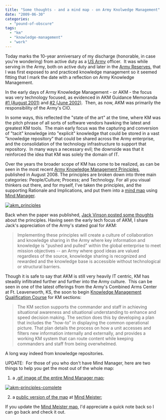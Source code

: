```yaml
---
title: "Some thoughts - and a mind map - on Army Knolwedge Management"
date: "2009-06-30"
categories: 
  - "pound-of-obscure"
tags: 
  - "km"
  - "knowledge-management"
  - "work"
---
```


Today marks the 10-year anniversary of my discharge (honorable, in case you're wondering) from active duty as a [US Army](http://www.army.mil) officer.  It was while serving in the Army, both on active duty and later in the [Army Reserves](http://www.usar.army.mil), that I was first exposed to and practiced knowledge management so it seemed fitting that I mark the date with a reflection on Army Knowledge Management.

In the early days of Army Knowledge Management - or AKM - the focus was very technology focused, as evidenced in AKM Guidance Memoranda [#1 (August 2001)](http://www.army.mil/ciog6/policy/docs/AKM_Memo_1_Signed.pdf) and [#2 (June 2002)](http://www.army.mil/ciog6/policy/docs/AKM_Memo_2_Guidance.pdf).  Then, as now, AKM was primarily the responsibility of the Army's CIO.

In some ways, this reflected the "state of the art" at the time, where KM was the pitch phrase of all sorts of software vendors hawking the latest and greatest KM tools.  The main early focus was the capturing and conversion of "tacit" knowledge into "explicit" knowledge that could be stored in a vast "knowledge repository" that could be shared across the Army enterprise, and the consolidation of the technology infrastructure to support that repository.  In many ways a necessary evil; the downside was that it reinforced the idea that KM was solely the domain of IT.

Over the years the broader scope of KM has come to be realized, as can be seen in the most recent [Army Knowledge Management Principles](http://www.army.mil/ciog6/docs/AKMPrinciples.pdf), published in August 2008. The principles are broken down into three main categories: People/Culture; Process; and Technology. For all you visual thinkers out there, and for myself, I've taken the principles, and the supporting Rationale and Implications, and put them into a [mind map](http://blog.gbrettmiller.com/wp-content/uploads/army-knowledge-management-principles.mmap "AKM Principles mind map (Mind Manager .mmap file)") using [Mind Manager](http://www.mindjet.com/us/).

[![akm_principles](https://gbrettmiller.files.wordpress.com/2009/06/akm_principles1.gif?w=300&h=144 "akm_principles")](https://gbrettmiller.files.wordpress.com/2009/06/akm_principles1.gif)

Back when the paper was published, [Jack Vinson posted some thoughts](http://blog.jackvinson.com/archives/2008/08/25/km_principles_at_the_us_army.html) about the principles. Having seen the early tech focus of AKM, I share Jack's appreciation of the Army's stated goal for AKM:

> Implementing these principles will create a culture of collaboration and knowledge sharing in the Army where key information and knowledge is "pushed and pulled" within the global enterprise to meet mission objectives -- an Army where good ideas are valued regardless of the source, knowledge sharing is recognized and rewarded and the knowledge base is accessible without technological or structural barriers.

Though it is safe to say that AKM is still very heavily IT centric, KM has steadily infiltrated further and further into the Army culture.  This can be seen in one of the latest offerings from the Army's Combined Arms Center at Ft. Leavenworth, KS, the soon to begin [Knowledge Management Qualification Course](http://www.army.mil/-news/2009/06/25/23477-knowledge-management-qualification-course-to-begin/) for KM sections:

> The KM section supports the commander and staff in achieving situational awareness and situational understanding to enhance and speed decision making. The section does this by developing a plan that includes the "how-to" in displaying the common operational picture. That plan details the process on how a unit accesses and filters new information internally and externally, and provides a working KM system that can route content while keeping commanders and staff from being overwhelmed.

A long way indeed from knowledge repositories.

UPDATE:  For those of you who don't have Mind Manager, here are two things to help you get the most out of the whole map:

1) a [.gif image of the entire Mind Manager map](https://gbrettmiller.files.wordpress.com/2009/06/akm-principles-complete1.gif);

[![akm-principles-complete](https://gbrettmiller.files.wordpress.com/2009/06/akm-principles-complete1.gif?w=300&h=225 "akm-principles-complete")](https://gbrettmiller.files.wordpress.com/2009/06/akm-principles-complete1.gif)

2) a [public version of the map](http://www.mindmeister.com/23781346) at [Mind Meister](http://www.mindmeister.com);

If you update the [Mind Meister map](http://www.mindmeister.com/23781346), I'd appreciate a quick note back so I can go back and check it out.
